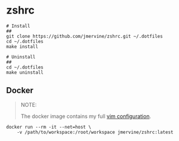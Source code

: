 # zshrc

```
# Install
##
git clone https://github.com/jmervine/zshrc.git ~/.dotfiles
cd ~/.dotfiles
make install

# Uninstall
##
cd ~/.dotfiles
make uninstall
```

## Docker

> NOTE:
>
> The docker image contains my full [vim configuration](https://github.com/jmervine/vimrc).


```
docker run --rm -it --net=host \
    -v /path/to/workspace:/root/workspace jmervine/zshrc:latest
```

